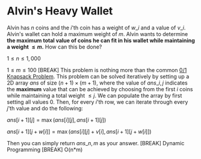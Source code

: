 # Alvin's Heavy Wallet
Alvin has $n$ coins and the $i$'th coin has a weight of $w\_i$ and a value of $v\_i$. Alvin's wallet can hold a maximum weight of $m$. Alvin wants to determine **the maximum total value of coins he can fit in his wallet while maintaining a weight $\le m$.** How can this be done?

$1 \le n \le 1,000$

$1 \le m \le 100$
[BREAK]
This problem is nothing more than the common [0/1 Knapsack Problem](https://www.geeksforgeeks.org/0-1-knapsack-problem-dp-10/). This problem can be solved iteratively by setting up a 2D array $ans$ of size $(n+1) \times (m+1)$, where the value of $ans\_{i,j}$ indicates the **maximum** value that can be achieved by choosing from the first $i$ coins while maintaining a total weight $\le j$. We can populate the array by first setting all values $0$. Then, for every $i$'th row, we can iterate through every $j$'th value and do the following:

$ans[i+1][j] = \max(ans[i][j], ans[i+1][j])$

$ans[i+1][j+w[i]] = \max(ans[i][j] + v[i], ans[i+1][j+w[i]])$

Then you can simply return $ans\_{n,m}$ as your answer.
[BREAK]
Dynamic Programming
[BREAK]
O(n*m)